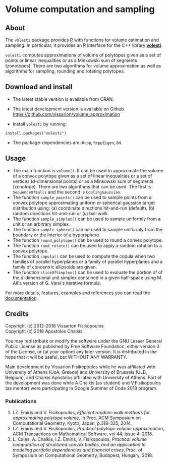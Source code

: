 # Volume computation and sampling

## About  
The `volesti` package provides [R](http://www.r-project.org) with functions for volume estimation and sampling. In particular, it provides an R interface for the C++ library [**volesti**](https://github.com/vissarion/volume_approximation). 

`volesti` computes approximations of volume of polytopes given as a set of points or linear inequalities or as a Minkowski sum of segments (zonotopes). There are two algorithms for volume approximation as well as algorithms for sampling, rounding and rotating polytopes.  

##  Download and install 
* The latest stable version is available from CRAN.
* The latest development version is available on Github https://github.com/vissarion/volume_approximation

* Install `volesti` by running:  
```
install.packages("volesti")
```
* The package-dependencies are: `Rcpp`, `RcppEigen`, `BH`. 

##  Usage
* The main function is `volume()`. It can be used to approximate the volume of a convex polytope given as a set of linear inequalities or a set of vertices (d-dimensional points) or as a Minkowski sum of segments (zonotope). There are two algorithms that can be used. The first is `SequenceOfBalls` and the second is `CoolingGaussian`.  
* The function `sample_points()` can be used to sample points from a convex polytope approximating uniform or spherical gaussian target distribution using: (a) coordinate directions hit-and-run (default), (b) random directions hit-and-run or (c) ball walk.  
* The function `sample_simplex()` can be used to sample uniformly from a unit or an arbitrary simplex.  
* The function `sample_sphere()` can be used to sample uniformly from the boundary or the interior of a hypersphere.  
* The function `round_polytope()` can be used to round a convex polytope.  
* The function `rand_rotate()` can be used to apply a random rotation to a convex polytope.  
* The function `copula()` can be used to compute the copula when two families of parallel hyperplanes or a family of parallel hyperplanes and a family of concentric ellipsoids are given.  
* The function `sliceOfSimplex()` can be used to evaluate the portion of of the d-dimensional unit simplex contained in a given half-space using M. Ali's version of G. Varsi's iterative formula.

For more details, features, examples and references you can read the [documentation](../R-proj/inst/doc/volesti.pdf).  

## Credits

Copyright (c) 2012-2018 Vissarion Fisikopoulos  
Copyright (c) 2018 Apostolos Chalkis  

You may redistribute or modify the software under the GNU Lesser General Public License as published by Free Software Foundation, either version 3 of the License, or (at your option) any later version. It is distributed in the hope that it will be useful, but WITHOUT ANY WARRANTY.   

Main development by Vissarion Fisikopoulos while he was affiliated with University of Athens (UoA, Greece) and University of Brussels (ULB, Belgium), and Chalkis Apostolos affiliated with University of Athens. Part of the development was done while  A.Chalkis (as student) and V.Fisikopoulos (as mentor) were participating in Google Summer of Code 2018 program.

### Publications

1. I.Z. Emiris and V. Fisikopoulos, *Efficient random-walk methods for approximating polytope volume*, In Proc. ACM Symposium on Computational Geometry, Kyoto, Japan, p.318-325, 2014.  
2. I.Z. Emiris and V. Fisikopoulos, *Practical polytope volume approximation*, ACM Transactions on Mathematical Software, vol 44, issue 4, 2018.  
3. L. Cales, A. Chalkis, I.Z. Emiris, V. Fisikopoulos, *Practical volume computation of structured convex bodies, and an application to modeling portfolio dependencies and financial crises*, Proc. of Symposium on Computational Geometry, Budapest, Hungary, 2018.  

